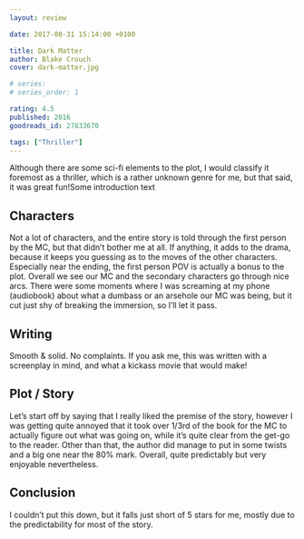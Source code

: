 ```yaml
---
layout: review

date: 2017-08-31 15:14:00 +0100

title: Dark Matter
author: Blake Crouch
cover: dark-matter.jpg

# series: 
# series_order: 1

rating: 4.5
published: 2016
goodreads_id: 27833670

tags: ["Thriller"]
---
```


Although there are some sci-fi elements to the plot, I would classify it foremost as a thriller, which is a rather unknown genre for me, but that said, it was great fun!Some introduction text

<!--more-->

## Characters

Not a lot of characters, and the entire story is told through the first person by the MC, but that didn’t bother me at all. If anything, it adds to the drama, because it keeps you guessing as to the moves of the other characters. Especially near the ending, the first person POV is actually a bonus to the plot. Overall we see our MC and the secondary characters go through nice arcs. There were some moments where I was screaming at my phone (audiobook) about what a dumbass or an arsehole our MC was being, but it cut just shy of breaking the immersion, so I’ll let it pass.

## Writing

Smooth & solid. No complaints. If you ask me, this was written with a screenplay in mind, and what a kickass movie that would make!

## Plot / Story

Let’s start off by saying that I really liked the premise of the story, however I was getting quite annoyed that it took over 1/3rd of the book for the MC to actually figure out what was going on, while it’s quite clear from the get-go to the reader. Other than that, the author did manage to put in some twists and a big one near the 80% mark. Overall, quite predictably but very enjoyable nevertheless.

## Conclusion

I couldn’t put this down, but it falls just short of 5 stars for me, mostly due to the predictability for most of the story.
